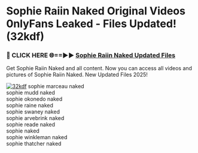 # Sophie Raiin Naked Original Videos 0nlyFans Leaked - Files Updated! (32kdf)

<h3>🔴 CLICK HERE 🌐==►► <a href="https://tinyurl.com/up5wt9bj" rel="nofollow">Sophie Raiin Naked Updated Files</a></h3>

Get Sophie Raiin Naked and all content. Now you can access all videos and pictures of Sophie Raiin Naked. New Updated Files 2025!

[![32kdf](https://i.imgur.com/ABiUzMV.gif)](https://tinyurl.com/up5wt9bj)
sophie marceau naked<br>
sophie mudd naked<br>
sophie okonedo naked<br>
sophie raine naked<br>
sophie swaney naked<br>
sophie arvebrink naked<br>
sophie reade naked<br>
sophie naked<br>
sophie winkleman naked<br>
sophie thatcher naked